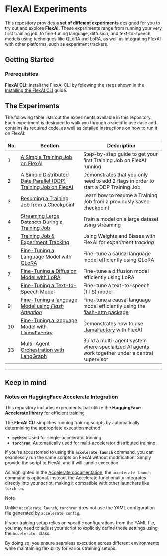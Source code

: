# FlexAI Experiments

This repository provides **a set of different experiments** designed for you to try out and explore **FlexAI**. These experiments range from running your very first training job, to fine-tuning language, diffusion, and text-to-speech models using techniques like QLoRA and LoRA, as well as integrating FlexAI with other platforms, such as experiment trackers.

## Getting Started

### Prerequisites

**FlexAI CLI**: Install the FlexAI CLI by following the steps shown in the [Installing the FlexAI CLI](https://docs.flex.ai/cli/installation/) guide.

## The Experiments

The following table lists out the experiments available in this repository. Each experiment is designed to walk you through a specific use case and contains its required code, as well as detailed instructions on how to run it on FlexAI:

| No. | Section                                                                                                                          | Description                                                                                                                |
| --- | -------------------------------------------------------------------------------------------------------------------------------- | -------------------------------------------------------------------------------------------------------------------------- |
| 1   | [A Simple Training Job on FlexAI](/experiments/running-a-simple-training-job/README.md)                                          | Step-by-step guide to get your first Training Job on FlexAI running                                                        |
| 2   | [A Simple Distributed Data Parallel (DDP) Training Job on FlexAI](/experiments/running-a-simple-training-job-with-ddp/README.md) | Demonstrates that you only need to add 2 flags in order to start a DDP Training Job                                        |
| 3   | [Resuming a Training Job from a Checkpoint](/experiments/continuing-a-training-job-from-a-checkpoint/README.md)                  | Learn how to resume a Training Job from a previously saved checkpoint                                                      |
| 4   | [Streaming Large Datasets During a Training Job](/experiments/streaming-datasets/README.md)                                      | Train a model on a large dataset using streaming                                                                           |
| 5   | [Training Job & Experiment Tracking](/experiments/integrating-a-experiment-tracker/README.md)                                    | Using Weights and Biases with FlexAI for _experiment tracking_                                                             |
| 6   | [Fine-Tuning a Language Model with QLoRA](/experiments/qlora-ft-on-a-language-model/README.md)                                   | Fine-tune a causal language model efficiently using QLoRA                                                                  |
| 7   | [Fine-Tuning a Diffusion Model with LoRA](/experiments/lora-ft-on-a-diffusion-model/README.md)                                   | Fine-tune a diffusion model efficiently using LoRA                                                                         |
| 8   | [Fine-Tuning a Text-to-Speech Model](/experiments/ft-on-a-tts-model/README.md)                                                   | Fine-tune a text-to-speech (TTS) model                                                                                     |
| 9   | [Fine-Tuning a language Model using _Flash Attention_](/experiments/flash-attention-ft-on-a-language-model/README.md)            | Fine-tune a causal language model efficiently using the [flash-attn package](https://github.com/Dao-AILab/flash-attention) |
| 10  | [Fine-Tuning a language Model with LlamaFactory](/experiments/llama-factory/README.md)                                           | Demonstrates how to use [LlamaFactory](https://github.com/hiyouga/LLaMA-Factory) with FlexAI                               |
| 13  | [Multi-Agent Orchestration with LangGraph](/experiments/multi-agent/README.md)                                                   | Build a multi-agent system where specialized AI agents work together under a central supervisor                            |

---

## Keep in mind

### Notes on HuggingFace Accelerate Integration

This repository includes experiments that utilize the **HuggingFace Accelerate library** for efficient training.

The **FlexAI CLI** simplifies running training scripts by automatically determining the appropriate execution method:

- **`python`**: Used for single-accelerator training.
- **`torchrun`**: Automatically used for multi-accelerator distributed training.

If you're accustomed to using the **`accelerate launch`** command, you can seamlessly run the same scripts on FlexAI without modification. Simply provide the script to FlexAI, and it will handle execution.

As highlighted in the [Accelerate documentation](https://huggingface.co/docs/accelerate/en/basic_tutorials/launch#using-accelerate-launch), the `accelerate launch` command is optional. Instead, the Accelerate functionality integrates directly into your script, making it compatible with other launchers like `torchrun`.

> [!NOTE]
>
> Unlike `accelerate launch`, `torchrun` does not use the YAML configuration file generated by `accelerate config`.
>
> If your training setup relies on specific configurations from the YAML file, you may need to adjust your script to explicitly define these settings using the `Accelerator` class.
>
> By doing so, you ensure seamless execution across different environments while maintaining flexibility for various training setups.
